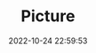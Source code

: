 ---
weight: 1
images:
- /images/edited/13.jpeg
title: Picture
date: 2022-10-24 22:59:53
tags:
- luminar
- work
---